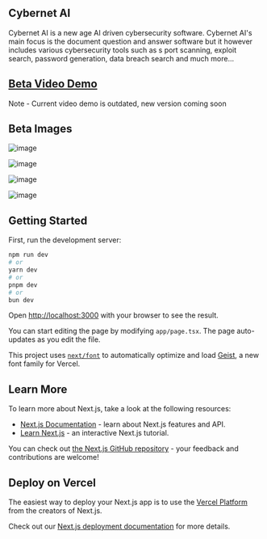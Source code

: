 ## Cybernet AI

Cybernet AI is a new age AI driven cybersecurity software. Cybernet AI's main focus is the document question and answer software but it however includes various cybersecurity tools such as s port scanning, exploit search, password generation, data breach search and much more...

## [Beta Video Demo](https://drive.google.com/file/d/1KZvLc0lMA6ZhtKdNCVHF4Im2sika2OhX/view?usp=sharing)

  Note - Current video demo is outdated, new version coming soon

## Beta Images

![image](https://github.com/user-attachments/assets/7422c1e4-7d8f-42c0-92b1-0684d98da7eb)

![image](https://github.com/user-attachments/assets/9e16f6cd-392b-42dc-b11c-55dc17637355)

![image](https://github.com/user-attachments/assets/427f1eba-3e6d-4e0b-b4fb-bfc55d5faad2)

![image](https://github.com/user-attachments/assets/7626fd5c-5bc8-41ba-b4b1-67bc09bd7256)

## Getting Started

First, run the development server:

```bash
npm run dev
# or
yarn dev
# or
pnpm dev
# or
bun dev
```

Open [http://localhost:3000](http://localhost:3000) with your browser to see the result.

You can start editing the page by modifying `app/page.tsx`. The page auto-updates as you edit the file.

This project uses [`next/font`](https://nextjs.org/docs/app/building-your-application/optimizing/fonts) to automatically optimize and load [Geist](https://vercel.com/font), a new font family for Vercel.

## Learn More

To learn more about Next.js, take a look at the following resources:

- [Next.js Documentation](https://nextjs.org/docs) - learn about Next.js features and API.
- [Learn Next.js](https://nextjs.org/learn) - an interactive Next.js tutorial.

You can check out [the Next.js GitHub repository](https://github.com/vercel/next.js) - your feedback and contributions are welcome!

## Deploy on Vercel

The easiest way to deploy your Next.js app is to use the [Vercel Platform](https://vercel.com/new?utm_medium=default-template&filter=next.js&utm_source=create-next-app&utm_campaign=create-next-app-readme) from the creators of Next.js.

Check out our [Next.js deployment documentation](https://nextjs.org/docs/app/building-your-application/deploying) for more details.
